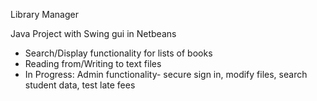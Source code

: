 Library Manager

Java Project with Swing gui in Netbeans

- Search/Display functionality for lists of books
- Reading from/Writing to text files
- In Progress: Admin functionality- secure sign in, modify files, search student data, test late fees 
